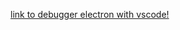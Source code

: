 [link to debugger electron with vscode!](https://www.electronjs.org/docs/tutorial/debugging-vscode)
